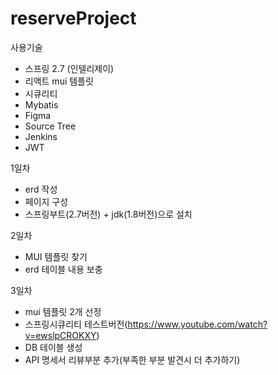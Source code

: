 # reserveProject

사용기술
* 스프링 2.7 (인텔리제이)
* 리액트 mui 템플릿
* 시큐리티
* Mybatis
* Figma
* Source Tree
* Jenkins
* JWT

1일차
* erd 작성        
* 페이지 구성
* 스프링부트(2.7버전) + jdk(1.8버전)으로 설치

2일차
* MUI 템플릿 찾기
* erd 테이블 내용 보충

3일차
* mui 템플릿 2개 선정
* 스프링시큐리티 테스트버전(https://www.youtube.com/watch?v=ewslpCROKXY)
* DB 테이블 생성
* API 명세서 리뷰부분 추가(부족한 부분 발견시 더 추가하기)
